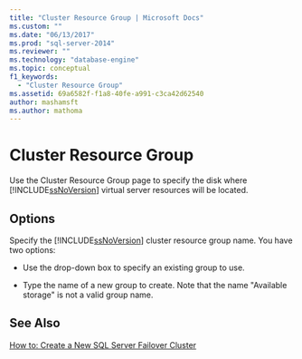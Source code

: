 ```yaml
---
title: "Cluster Resource Group | Microsoft Docs"
ms.custom: ""
ms.date: "06/13/2017"
ms.prod: "sql-server-2014"
ms.reviewer: ""
ms.technology: "database-engine"
ms.topic: conceptual
f1_keywords: 
  - "Cluster Resource Group"
ms.assetid: 69a6582f-f1a8-40fe-a991-c3ca42d62540
author: mashamsft
ms.author: mathoma
---
```

# Cluster Resource Group
  Use the Cluster Resource Group page to specify the disk where [!INCLUDE[ssNoVersion](../../includes/ssnoversion-md.md)] virtual server resources will be located.  
  
## Options  
 Specify the [!INCLUDE[ssNoVersion](../../includes/ssnoversion-md.md)] cluster resource group name. You have two options:  
  
-   Use the drop-down box to specify an existing group to use.  
  
-   Type the name of a new group to create. Note that the name "Available storage" is not a valid group name.  
  
## See Also  
 [How to: Create a New SQL Server Failover Cluster](https://go.microsoft.com/fwlink/?LinkId=190960)  
  
  
